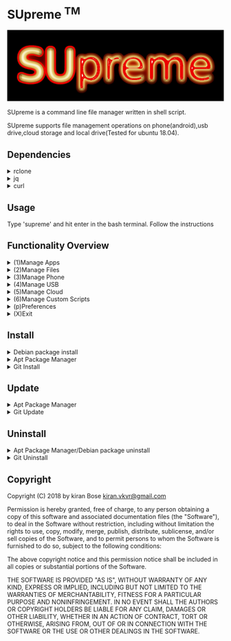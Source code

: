 # SUpreme <sup>TM</sup>
![Logo](https://github.com/Kiran-Bose/supreme/blob/master/SUpreme_Logo.png)

SUpreme is a command line file manager written in shell script.

SUpreme supports file management operations on phone(android),usb drive,cloud storage and local drive(Tested for ubuntu 18.04).

## Dependencies

<details>
<summary>rclone</summary>
Supreme(>v1.1.22) uses package 'rclone'(>=v1.42) for cloud storage operations. rclone will be downloaded and installed automatically.

#### Incase rclone fails to install. 
* Get rclone [here](https://rclone.org/downloads/) 

</details>

<details>
<summary>jq</summary>
jq is a lightweight and flexible command-line JSON processor. jq will be downloaded and installed automatically.

#### Incase jq fails to install. 
* Get jq [here](https://stedolan.github.io/jq/download/)

</details>

<details>
<summary>curl</summary>
command line tool and library for transferring data with URLs. curl comes inbuilt in most of the Linux distros. If not curl will be downloaded and installed automatically.

#### Incase curl fails to install. 
* Get curl [here](https://curl.haxx.se/download.html)

</details>

## Usage

Type 'supreme' and hit enter in the bash terminal. Follow the instructions 

## Functionality Overview

<details>
<summary>(1)Manage Apps</summary>

    ----Open Apps                                  
    ----Configure App List

</details>

<details>
<summary>(2)Manage Files</summary>

    ----Search                        
    ----Navigate                
    ----Quick access         
    
                    |----Select File(s)
                    |----Select all
                    |----Inverse Selection
                    |----Make directory
                    |----Make file
                    |----back
                    |----home
                                                 
                                                  |----Open
                                                  |----Copy
                                                  |----Move
                                                  |----Delete
                                                  |----Rename
                                                  |----Send to Device
                                                  |----Upload to Cloud
                                                  |----Move to Cloud
                                                  |----Properties
                                                  |----Go Home



</details>


<details>
<summary>(3)Manage Phone</summary>

    ----Phone File Explorer           
    ----Sync
    ----Configure sync                          

</details>


<details>
<summary>(4)Manage USB</summary>

    ----USB File Explorer
    ----Format
    ----Sync
    ----Configure sync

</details>


<details>
<summary>(5)Manage Cloud</summary>

    ----Cloud File Explorer
    ----Sync
    ----Configure sync
    ----Configure Cloud

</details>


<details>
<summary>(6)Manage Custom Scripts</summary>

    ----Add Script
    ----Remove Script(s)
    ----Modify Script
    ----Execute Script
    ----Run Commands

</details>

<details>
<summary>(p)Preferences</summary>

    ----Configure Quick Access Folders
    ----Themes

</details>

<details>
<summary>(X)Exit</summary>
</details>



## Install

<details>
<summary>Debian package install</summary>

```bash
Download debian package amd64.deb/i386.deb from release tab to any debian based Linux
install
```

</details>

<details>
<summary>Apt Package Manager</summary>

### For bionic and xenial

```bash
sudo add-apt-repository ppa:kiran.kb/supreme
sudo apt-get update
sudo apt-get install supreme
```
### For other ubuntu versions,this PPA can be added to your system manually by copying the lines below and adding them to your system's software sources.

```bash
deb http://ppa.launchpad.net/kiran.kb/supreme/ubuntu bionic main 
deb-src http://ppa.launchpad.net/kiran.kb/supreme/ubuntu bionic main
```
### And then run the following

```bash
sudo apt-get update
sudo apt-get install supreme
```
#### If it throws error, run the following

```bash
sudo apt-key adv --keyserver hkp://keyserver.ubuntu.com:80 --recv-keys E021E2DC3302D8CE
sudo apt-get update
sudo apt-get install supreme
```
</details>

<details>
<summary>Git Install</summary>

* First clone the repository:  
```bash
git clone https://github.com/Kiran-Bose/supreme
```

* Then cd into the cloned directory:
```bash
cd supreme
```

* Run the guided install script with
```bash
. install.sh
```

</details>




## Update

<details>
<summary>Apt Package Manager</summary>

```bash
sudo apt update
sudo apt upgrade
```

</details>

<details>
<summary>Git Update</summary>

#### If the package is installed running '. install.sh' mentioned in Git install section, running it again will prompt for update if any.

* cd into the cloned directory:
```bash
cd supreme
```

* Run the guided install script with
```bash
. install.sh
```
</details>



## Uninstall

</details>

<details>
<summary>Apt Package Manager/Debian package uninstall</summary>

```bash
sudo apt remove supreme
```
	OR

```bash
sudo apt purge supreme
```

</details>

<details>
<summary>Git Uninstall</summary>


* If you don't have the supreme folder anymore clone the repository:  
```bash
git clone https://github.com/Kiran-Bose/supreme
```

* cd into the supreme directory:
```bash
cd supreme
```
* run the below command
```bash
. uninstall.sh
```

</details>


## Copyright

Copyright (C) 2018 by kiran Bose kiran.vkvr@gmail.com

Permission is hereby granted, free of charge, to any person obtaining a copy
of this software and associated documentation files (the "Software"), to deal
in the Software without restriction, including without limitation the rights
to use, copy, modify, merge, publish, distribute, sublicense, and/or sell
copies of the Software, and to permit persons to whom the Software is
furnished to do so, subject to the following conditions:

The above copyright notice and this permission notice shall be included in
all copies or substantial portions of the Software.

THE SOFTWARE IS PROVIDED "AS IS", WITHOUT WARRANTY OF ANY KIND, EXPRESS OR
IMPLIED, INCLUDING BUT NOT LIMITED TO THE WARRANTIES OF MERCHANTABILITY,
FITNESS FOR A PARTICULAR PURPOSE AND NONINFRINGEMENT. IN NO EVENT SHALL THE
AUTHORS OR COPYRIGHT HOLDERS BE LIABLE FOR ANY CLAIM, DAMAGES OR OTHER
LIABILITY, WHETHER IN AN ACTION OF CONTRACT, TORT OR OTHERWISE, ARISING FROM,
OUT OF OR IN CONNECTION WITH THE SOFTWARE OR THE USE OR OTHER DEALINGS IN
THE SOFTWARE.
 


